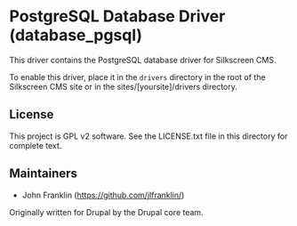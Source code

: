 PostgreSQL Database Driver (database_pgsql)
===========================================

This driver contains the PostgreSQL database driver for Silkscreen CMS.

To enable this driver, place it in the `drivers` directory in the root of the
Silkscreen CMS site or in the sites/[yoursite]/drivers directory.

License
-------

This project is GPL v2 software. See the LICENSE.txt file in this directory for
complete text.

Maintainers
-----------

- John Franklin (https://github.com/jlfranklin/)

Originally written for Drupal by the Drupal core team.
